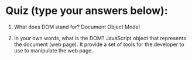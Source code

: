 # Quiz (type your answers below):
1. What does DOM stand for?
Document Object Model

2. In your own words, what is the DOM?
JavaScript object that represents the document (web page). It provide a set of tools for the developer to use to manipulate the web page.

